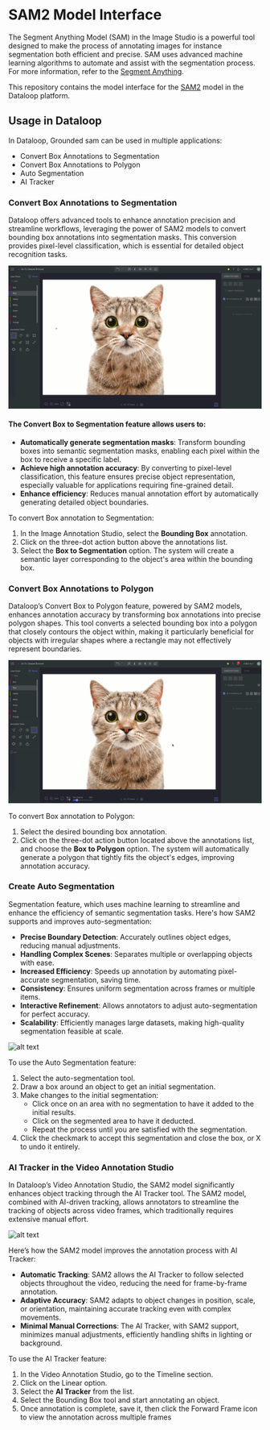 # SAM2 Model Interface

The Segment Anything Model (SAM) in the Image Studio is a powerful tool designed to make the process of annotating images for instance segmentation both efficient and precise. SAM uses advanced machine learning algorithms to automate and assist with the segmentation process. For more information, refer to the [Segment Anything](https://segment-anything.com/). 

This repository contains the model interface for
the [SAM2](https://github.com/facebookresearch/sam2) model in the Dataloop platform.

## Usage in Dataloop

In Dataloop, Grounded sam can be used in multiple applications:

* Convert Box Annotations to Segmentation
* Convert Box Annotations to Polygon
* Auto Segmentation
* AI Tracker

### Convert Box Annotations to Segmentation

Dataloop offers advanced tools to enhance annotation precision and streamline workflows, leveraging the power of SAM2 models to convert bounding box annotations into segmentation masks. This conversion provides pixel-level classification, which is essential for detailed object recognition tasks.

![alt text](assets/sam2_box_to_segmentation.gif)



#### The Convert Box to Segmentation feature allows users to:

- **Automatically generate segmentation masks**: Transform bounding boxes into semantic segmentation masks, enabling each pixel within the box to receive a specific label.
- **Achieve high annotation accuracy**: By converting to pixel-level classification, this feature ensures precise object representation, especially valuable for applications requiring fine-grained detail.
- **Enhance efficiency**: Reduces manual annotation effort by automatically generating detailed object boundaries.

To convert Box annotation to Segmentation:

1. In the Image Annotation Studio, select the **Bounding Box** annotation.
2. Click on the three-dot action button above the annotations list.
3. Select the **Box to Segmentation** option. The system will create a semantic layer corresponding to the object's area within the bounding box. 


### Convert Box Annotations to Polygon

Dataloop’s Convert Box to Polygon feature, powered by SAM2 models, enhances annotation accuracy by transforming box annotations into precise polygon shapes. This tool converts a selected bounding box into a polygon that closely contours the object within, making it particularly beneficial for objects with irregular shapes where a rectangle may not effectively represent boundaries. 

![alt text](assets/sam2_box_to_polygon.gif)

To convert Box annotation to Polygon:

 1. Select the desired bounding box annotation.
 2. Click on the three-dot action button located above the annotations list, and choose the **Box to Polygon** option. The system will automatically generate a polygon that tightly fits the object's edges, improving annotation accuracy.


### Create Auto Segmentation

Segmentation feature, which uses machine learning to streamline and enhance the efficiency of semantic segmentation tasks. Here's how SAM2 supports and improves auto-segmentation:

- **Precise Boundary Detection**: Accurately outlines object edges, reducing manual adjustments.
- **Handling Complex Scenes**: Separates multiple or overlapping objects with ease.
- **Increased Efficiency**: Speeds up annotation by automating pixel-accurate segmentation, saving time.
- **Consistency**: Ensures uniform segmentation across frames or multiple items.
- **Interactive Refinement**: Allows annotators to adjust auto-segmentation for perfect accuracy.
- **Scalability**: Efficiently manages large datasets, making high-quality segmentation feasible at scale.

![alt text](assets/sam2_auto_segmentation.gif)

To use the Auto Segmentation feature:

1. Select the auto-segmentation tool.
2. Draw a box around an object to get an initial segmentation.
3. Make changes to the initial segmentation:
    - Click once on an area with no segmentation to have it added to the initial results.
    - Click on the segmented area to have it deducted.
    - Repeat the process until you are satisfied with the segmentation.
4. Click the checkmark to accept this segmentation and close the box, or X to undo it entirely.


### AI Tracker in the Video Annotation Studio

In Dataloop’s Video Annotation Studio, the SAM2 model significantly enhances object tracking through the AI Tracker tool. The SAM2 model, combined with AI-driven tracking, allows annotators to streamline the tracking of objects across video frames, which traditionally requires extensive manual effort.

![alt text](assets/sam2_video_ai_tracker.gif)

Here’s how the SAM2 model improves the annotation process with AI Tracker:

- **Automatic Tracking**: SAM2 allows the AI Tracker to follow selected objects throughout the video, reducing the need for frame-by-frame annotation.
- **Adaptive Accuracy**: SAM2 adapts to object changes in position, scale, or orientation, maintaining accurate tracking even with complex movements.
- **Minimal Manual Corrections**: The AI Tracker, with SAM2 support, minimizes manual adjustments, efficiently handling shifts in lighting or background.

To use the AI Tracker feature:

1. In the Video Annotation Studio, go to the Timeline section.
2. Click on the Linear option.
3. Select the **AI Tracker** from the list.
4. Select the Bounding Box tool and start annotating an object.
5. Once annotation is complete, save it, then click the Forward Frame icon to view the annotation across multiple frames

